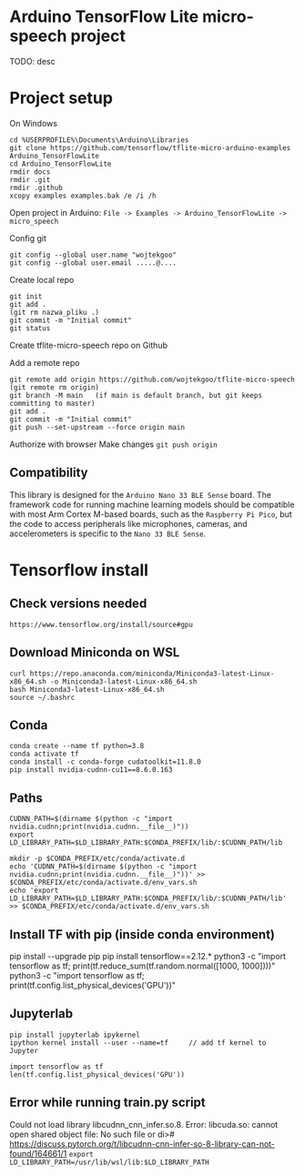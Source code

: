 # Arduino TensorFlow Lite micro-speech project

TODO: desc

# Project setup

On Windows
```
cd %USERPROFILE%\Documents\Arduino\Libraries
git clone https://github.com/tensorflow/tflite-micro-arduino-examples Arduino_TensorFlowLite
cd Arduino_TensorFlowLite
rmdir docs
rmdir .git
rmdir .github
xcopy examples examples.bak /e /i /h
```

Open project in Arduino: `File -> Examples -> Arduino_TensorFlowLite -> micro_speech`

Config git
```
git config --global user.name "wojtekgoo"
git config --global user.email .....@....
```

Create local repo
```
git init
git add .
(git rm nazwa_pliku .)
git commit -m "Initial commit"
git status
```

Create tflite-micro-speech repo on Github

Add a remote repo
```
git remote add origin https://github.com/wojtekgoo/tflite-micro-speech
(git remote rm origin)
git branch -M main   (if main is default branch, but git keeps committing to master)
git add .
git commit -m "Initial commit"
git push --set-upstream --force origin main
```

Authorize with browser
Make changes
`git push origin`


## Compatibility

This library is designed for the `Arduino Nano 33 BLE Sense` board. The framework
code for running machine learning models should be compatible with most Arm Cortex
M-based boards, such as the `Raspberry Pi Pico`, but the code to access peripherals
like microphones, cameras, and accelerometers is specific to the `Nano 33 BLE Sense`.


# Tensorflow install

## Check versions needed

`https://www.tensorflow.org/install/source#gpu`

## Download Miniconda on WSL
```
curl https://repo.anaconda.com/miniconda/Miniconda3-latest-Linux-x86_64.sh -o Miniconda3-latest-Linux-x86_64.sh
bash Miniconda3-latest-Linux-x86_64.sh
source ~/.bashrc
```

## Conda 
```
conda create --name tf python=3.8
conda activate tf
conda install -c conda-forge cudatoolkit=11.8.0
pip install nvidia-cudnn-cu11==8.6.0.163
```

## Paths

```
CUDNN_PATH=$(dirname $(python -c "import nvidia.cudnn;print(nvidia.cudnn.__file__)"))
export LD_LIBRARY_PATH=$LD_LIBRARY_PATH:$CONDA_PREFIX/lib/:$CUDNN_PATH/lib

mkdir -p $CONDA_PREFIX/etc/conda/activate.d
echo 'CUDNN_PATH=$(dirname $(python -c "import nvidia.cudnn;print(nvidia.cudnn.__file__)"))' >> $CONDA_PREFIX/etc/conda/activate.d/env_vars.sh
echo 'export LD_LIBRARY_PATH=$LD_LIBRARY_PATH:$CONDA_PREFIX/lib/:$CUDNN_PATH/lib' >> $CONDA_PREFIX/etc/conda/activate.d/env_vars.sh
```

## Install TF with pip (inside conda environment)
pip install --upgrade pip
pip install tensorflow==2.12.*
python3 -c "import tensorflow as tf; print(tf.reduce_sum(tf.random.normal([1000, 1000])))"
python3 -c "import tensorflow as tf; print(tf.config.list_physical_devices('GPU'))"

## Jupyterlab

```
pip install jupyterlab ipykernel
ipython kernel install --user --name=tf		// add tf kernel to Jupyter

import tensorflow as tf 
len(tf.config.list_physical_devices('GPU'))
```

## Error while running train.py script
Could not load library libcudnn_cnn_infer.so.8. Error: libcuda.so: cannot open shared object file: No such file or di># https://discuss.pytorch.org/t/libcudnn-cnn-infer-so-8-library-can-not-found/164661/1
`export LD_LIBRARY_PATH=/usr/lib/wsl/lib:$LD_LIBRARY_PATH`